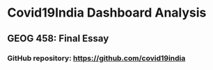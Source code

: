 # Covid19India Dashboard Analysis
## GEOG 458: Final Essay
### GitHub repository: https://github.com/covid19india
